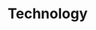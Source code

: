 ---
layout: "layouts/blog.njk"
title: "Technology"
des: "Discover how luxury home builders are streamlining operations, reducing costs, and improving efficiency through strategic automation and process optimization."
category: "technology"
pagination:
  data: collections.technologyPosts
  size: 6
  alias: posts
permalink: "/blog/technology/{% if pagination.pageNumber > 0 %}page-{{ pagination.pageNumber + 1 }}/{% endif %}"
---